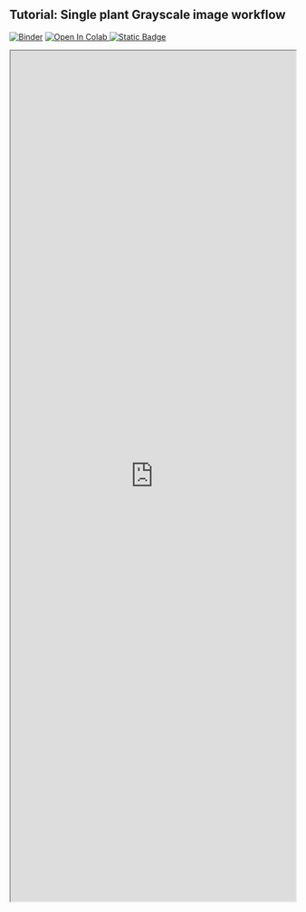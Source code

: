 ## Tutorial: Single plant Grayscale image workflow

[![Binder](https://mybinder.org/badge_logo.svg)](https://mybinder.org/v2/gh/danforthcenter/plantcv-tutorial-grayscale/HEAD?labpath=index.ipynb)
<a target="_blank" href="https://colab.research.google.com/github/danforthcenter/plantcv-tutorial-grayscale.git">
  <img src="https://colab.research.google.com/assets/colab-badge.svg" alt="Open In Colab"/>
</a>
[![Static Badge](https://img.shields.io/badge/Open%20on%20GitHub-black?logo=github)](https://github.com/danforthcenter/plantcv-tutorial-grayscale.git)

<iframe src="https://nbviewer.jupyter.org/github/danforthcenter/plantcv-tutorial-grayscale/blob/main/index.ipynb" width="100%" height="1500px"></iframe>
